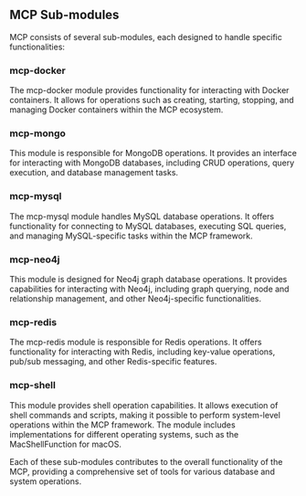 ## MCP Sub-modules

MCP consists of several sub-modules, each designed to handle specific functionalities:

### mcp-docker

The mcp-docker module provides functionality for interacting with Docker containers. It allows for operations such as creating, starting, stopping, and managing Docker containers within the MCP ecosystem.

### mcp-mongo

This module is responsible for MongoDB operations. It provides an interface for interacting with MongoDB databases, including CRUD operations, query execution, and database management tasks.

### mcp-mysql

The mcp-mysql module handles MySQL database operations. It offers functionality for connecting to MySQL databases, executing SQL queries, and managing MySQL-specific tasks within the MCP framework.

### mcp-neo4j

This module is designed for Neo4j graph database operations. It provides capabilities for interacting with Neo4j, including graph querying, node and relationship management, and other Neo4j-specific functionalities.

### mcp-redis

The mcp-redis module is responsible for Redis operations. It offers functionality for interacting with Redis, including key-value operations, pub/sub messaging, and other Redis-specific features.

### mcp-shell

This module provides shell operation capabilities. It allows execution of shell commands and scripts, making it possible to perform system-level operations within the MCP framework. The module includes implementations for different operating systems, such as the MacShellFunction for macOS.

Each of these sub-modules contributes to the overall functionality of the MCP, providing a comprehensive set of tools for various database and system operations.
```

